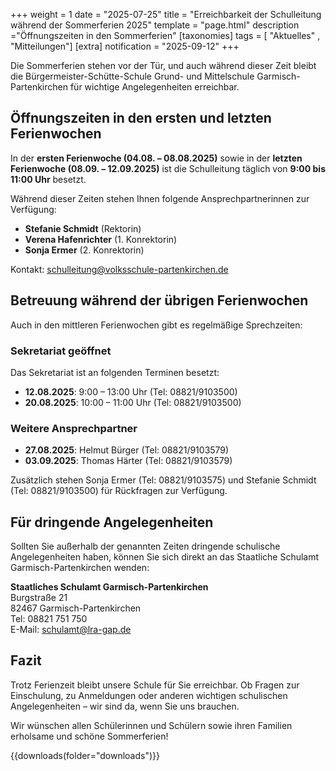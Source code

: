 +++
weight = 1
date = "2025-07-25"
title = "Erreichbarkeit der Schulleitung während der Sommerferien 2025"
template = "page.html"
description ="Öffnungszeiten in den Sommerferien"
[taxonomies]
tags = [ "Aktuelles" , "Mitteilungen"]
[extra]
notification = "2025-09-12"
+++

Die Sommerferien stehen vor der Tür, und auch während dieser Zeit bleibt die Bürgermeister-Schütte-Schule Grund- und Mittelschule Garmisch-Partenkirchen für wichtige Angelegenheiten erreichbar.

<!-- more -->

## Öffnungszeiten in den ersten und letzten Ferienwochen

In der **ersten Ferienwoche (04.08. – 08.08.2025)** sowie in der **letzten Ferienwoche (08.09. – 12.09.2025)** ist die Schulleitung täglich von **9:00 bis 11:00 Uhr** besetzt.

Während dieser Zeiten stehen Ihnen folgende Ansprechpartnerinnen zur Verfügung:
- **Stefanie Schmidt** (Rektorin)
- **Verena Hafenrichter** (1. Konrektorin) 
- **Sonja Ermer** (2. Konrektorin)

Kontakt: schulleitung@volksschule-partenkirchen.de

## Betreuung während der übrigen Ferienwochen

Auch in den mittleren Ferienwochen gibt es regelmäßige Sprechzeiten:

### Sekretariat geöffnet
Das Sekretariat ist an folgenden Terminen besetzt:
- **12.08.2025**: 9:00 – 13:00 Uhr (Tel: 08821/9103500)
- **20.08.2025**: 10:00 – 11:00 Uhr (Tel: 08821/9103500)

### Weitere Ansprechpartner
- **27.08.2025**: Helmut Bürger (Tel: 08821/9103579)
- **03.09.2025**: Thomas Härter (Tel: 08821/9103579)

Zusätzlich stehen Sonja Ermer (Tel: 08821/9103575) und Stefanie Schmidt (Tel: 08821/9103500) für Rückfragen zur Verfügung.

## Für dringende Angelegenheiten

Sollten Sie außerhalb der genannten Zeiten dringende schulische Angelegenheiten haben, können Sie sich direkt an das Staatliche Schulamt Garmisch-Partenkirchen wenden:

**Staatliches Schulamt Garmisch-Partenkirchen**  
Burgstraße 21  
82467 Garmisch-Partenkirchen  
Tel: 08821 751 750  
E-Mail: schulamt@lra-gap.de

## Fazit

Trotz Ferienzeit bleibt unsere Schule für Sie erreichbar. Ob Fragen zur Einschulung, zu Anmeldungen oder anderen wichtigen schulischen Angelegenheiten – wir sind da, wenn Sie uns brauchen.

Wir wünschen allen Schülerinnen und Schülern sowie ihren Familien erholsame und schöne Sommerferien!


{{downloads(folder="downloads")}}